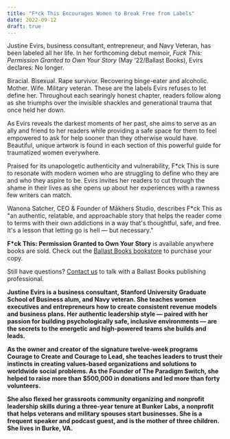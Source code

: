 ```yaml
---
title: "F*ck This Encourages Women to Break Free from Labels"
date: 2022-09-12
draft: true
---
```


Justine Evirs, business consultant, entrepreneur, and Navy Veteran, has been labeled all her life. In her forthcoming debut memoir, *Fuck This: Permission Granted to Own Your Story* (May ‘22/Ballast Books), Evirs declares: No longer. 

Biracial. Bisexual. Rape survivor. Recovering binge-eater and alcoholic. Mother. Wife. Military veteran. These are the labels Evirs refuses to let define her. Throughout each searingly honest chapter, readers follow along as she triumphs over the invisible shackles and generational trauma that once held her down.  

As Evirs reveals the darkest moments of her past, she aims to serve as an ally and friend to her readers while providing a safe space for them to feel empowered to ask for help sooner than they otherwise would have. Beautiful, unique artwork is found in each section of this powerful guide for traumatized women everywhere. 

Praised for its unapologetic authenticity and vulnerability, F*ck This is sure to resonate with modern women who are struggling to define who they are and who they aspire to be. Evirs invites her readers to cut through the shame in their lives as she opens up about her experiences with a rawness few writers can match. 

Wanona Satcher, CEO & Founder of Mākhers Studio, describes F*ck This as "an authentic, relatable, and approachable story that helps the reader come to terms with their own addictions in a way that's thoughtful, safe, and free. It's a lesson that letting go is hell — but necessary." 

**F*ck This: Permission Granted to Own Your Story** is available anywhere books are sold. Check out the [Ballast Books bookstore](/book-store) to purchase your copy.  

Still have questions? [Contact us](/contact-us) to talk with a Ballast Books publishing professional.

**Justine Evirs is a business consultant, Stanford University Graduate School of Business alum, and Navy veteran. She teaches women executives and entrepreneurs how to create consistent revenue models and business plans. Her authentic leadership style — paired with her passion for building psychologically safe, inclusive environments — are the secrets to the energetic and high-powered teams she builds and leads.** 

**As the owner and creator of the signature twelve-week programs Courage to Create and Courage to Lead, she teaches leaders to trust their instincts in creating values-based organizations and solutions to worldwide social problems. As the Founder of The Paradigm Switch, she helped to raise more than $500,000 in donations and led more than forty volunteers.**

**She also flexed her grassroots community organizing and nonprofit leadership skills during a three-year tenure at Bunker Labs, a nonprofit that helps veterans and military spouses start businesses. She is a frequent speaker and podcast guest, and is the mother of three children. She lives in Burke, VA.**